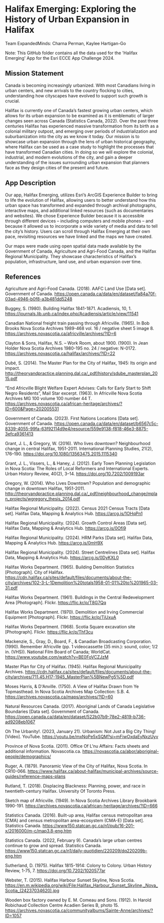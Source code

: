 # Halifax Emerging: Exploring the History of Urban Expansion in Halifax
Team ExpandedMinds: Charna Perman, Kaylee Hartigan-Go

Note: This GitHub folder contains all the data used for the 'Halifax Emerging' App for the Esri ECCE App Challenge 2024.

## Mission Statement
Canada is becoming increasingly urbanized. With most Canadians living in urban centers, and new arrivals to the country flocking to cities, understanding how cityscapes have evolved to support such growth is crucial. 

Halifax is currently one of Canada’s fastest growing urban centers, which allows for its urban expansion to be examined as it is emblematic of larger changes seen across Canada (Statistics Canada, 2022). Over the past three centuries Halifax has experienced massive transformation from its birth as a colonial military outpost, and emerging over periods of industrialization and suburbanization into the city as we know it today. Our mission is to showcase urban expansion through the lens of urban historical geography, where Halifax can be used as a case study to highlight the processes that have transformed Canadian cities. In doing so we will explore the colonial, industrial, and modern evolutions of the city, and gain a deeper understanding of the issues surrounding urban expansion that planners face as they design cities of the present and future. 

## App Description
Our app, Halifax Emerging, utilizes Esri’s ArcGIS Experience Builder to bring to life the evolution of Halifax, allowing users to better understand how this urban space has transformed and expanded through archival photographs, interactive maps, and additional linked resources (such as documentaries and websites). We chose Experience Builder because it is accessible through different devices – including computers and mobile phones – and because it allowed us to incorporate a wide variety of media and data to tell the city’s history. Users can scroll through Halifax Emerging at their own pace, revisiting resources we have linked and the maps we have created.

Our maps were made using open spatial data made available by the Government of Canada, Agriculture and Agri-Food Canada, and the Halifax Regional Municipality. They showcase characteristics of Halifax’s population, infrastructure, land use, and urban expansion over time.

## References
Agriculture and Agri-Food Canada. (2018). AAFC Land Use [Data set]. Government of Canada. https://open.canada.ca/data/en/dataset/fa84a70f-03ad-4946-b0f8-a3b481dd5248 

Buggey, S. (1980). Building Halifax 1841-1871. Acadiensis, 10, 1. https://journals.lib.unb.ca/index.php/Acadiensis/article/view/11541 

Canadian National freight train passing through Africville. (1965). In Bob Brooks Nova Scotia Archives 1989-468 vol. 16 / negative sheet 5 image 8. https://archives.novascotia.ca/africville/archives/?ID=6 

Clayton & Sons, Halifax, N.S. – Work Room, about 1900. (1900). In Jean Holder Nova Scotia Archives 1980-195 no. 24 / negative: N-0172. https://archives.novascotia.ca/halifax/archives/?ID=22 

Dubé, S. (2014). The Master Plan for the City of Halifax, 1945: Its origin and impact. http://theoryandpractice.planning.dal.ca/_pdf/history/sdube_masterplan_2015.pdf 

“End Africville Blight Welfare Expert Advises: Calls for Early Start to Shift Negro Residents”, Mail Star excerpt. (1963). In Africville Nova Scotia Archives MG 100 volume 100 number 44 T. https://archives.novascotia.ca/african-heritage/archives/?ID=600&Page=202005531 

Government of Canada. (2023). First Nations Locations [Data set]. Government of Canada. https://open.canada.ca/data/en/dataset/b6567c5c-8339-4055-99fa-63f92114d9e4/resource/559e9138-f818-46e3-8875-3efca9361413 

Grant, J. L., & Gregory, W. (2016). Who lives downtown? Neighbourhood change in central Halifax, 1951-2011. International Planning Studies, 21(2), 176–190. https://doi.org/10.1080/13563475.2015.1115340 

Grant, J. L., Vissers, L., & Haney, J. (2012). Early Town Planning Legislation in Nova Scotia: The Roles of Local Reformers and International Experts. Urban History Review, 40(2), 3–14. https://doi.org/10.7202/1009193ar 

Gregory, W. (2014). Who Lives Downtown? Population and demographic change in downtown Halifax, 1951-2011. http://theoryandpractice.planning.dal.ca/_pdf/neighbourhood_change/mplan_projects/wgregory_thesis_2014.pdf 

Halifax Regional Municipality. (2022). Census 2021 Census Tracts [Data set]. Halifax Data, Mapping & Analytics Hub. https://arcg.is/1OHqPn1 

Halifax Regional Municipality. (2024). Growth Control Areas [Data set]. Halifax Data, Mapping & Analytics Hub. https://arcg.is/0Ofi9 

Halifax Regional Municipality. (2024). HRM Parks [Data set]. Halifax Data, Mapping & Analytics Hub. https://arcg.is/0mH9X 

Halifax Regional Municipality. (2024). Street Centrelines [Data set]. Halifax Data, Mapping & Analytics Hub. https://arcg.is/0DyKXL0 

Halifax Works Department. (1965). Building Demolition Statistics [Photograph]. City of Halifax. https://cdn.halifax.ca/sites/default/files/documents/about-the-city/archives/102-3-L-1Demolition%20totals1958-01-01%20to%201965-03-31.pdf 

Halifax Works Department. (1961). Buildings in the Central Redevelopment Area [Photograph]. Flickr. https://flic.kr/p/T8G7Qq 

Halifax Works Department. (1970). Demolition and Irving Commercial Equipment [Photograph]. Flickr. https://flic.kr/p/TiUxuA 

Halifax Works Department. (1968). Scotia Square excavation site [Photograph]. Flickr. https://flic.kr/p/Thf3cu 

Mackenzie, S., Gray, D., Board, F., & Canadian Broadcasting Corporation. (1990). Remember Africville (pp. 1 videocassette (35 min.): sound, color; 1/2 in. (VHS)). National Film Board of Canada; WorldCat. https://www.youtube.com/watch?v=BE0FoVCZJzM 

Master Plan for City of Halifax. (1945). Halifax Regional Municipality Archives. https://cdn.halifax.ca/sites/default/files/documents/about-the-city/archives/711.45.H17-1945_MasterPlan%5BNewPg5%5D.pdf 

Moses Harris, & D'Anville. (1750). A View of Halifax Drawn from Ye Topmasthead. In Nova Scotia Archives Map Collection: S.B. 4. https://archives.novascotia.ca/maps/archives/?ID=60 

Natural Resources Canada. (2017). Aboriginal Lands of Canada Legislative Boundaries [Data set]. Government of Canada. https://open.canada.ca/data/en/dataset/522b07b9-78e2-4819-b736-ad9208eb1067 

Oh The Urbanity!. (2023, January 21). Urbanism: Not Just a Big City Thing! [Video]. YouTube. https://youtu.be/mxNoPe5xSQM?si=mFiwOxdaEyNxzUyv   

Province of Nova Scotia. (2011). Office Of L’nu Affairs: Facts sheets and additional information. Novascotia.ca. https://novascotia.ca/abor/aboriginal-people/demographics/ 

Ruger, A. (1879). Panoramic View of the City of Halifax, Nova Scotia. In CR10-066. https://www.halifax.ca/about-halifax/municipal-archives/source-guides/reference-maps-plans 

Rutland, T. (2018). Displacing Blackness: Planning, power, and race in twentieth-century Halifax. University Of Toronto Press. 

Sketch map of Africville. (1949). In Nova Scotia Archives Library Brookbank 1990-191. https://archives.novascotia.ca/african-heritage/archives/?ID=666 

Statistics Canada. (2016). Built-up area, Halifax census metropolitan area (CMA) and census metropolitan area-ecosystem (CMA-E) [Data set]. Statistics Canada. https://www150.statcan.gc.ca/n1/pub/16-201-x/2016000/m-c/map3.8-eng.htm 

Statistics Canada. (2022, February 9). Canada’s large urban centres continue to grow and spread. Statistics Canada. https://www150.statcan.gc.ca/n1/daily-quotidien/220209/dq220209b-eng.htm 

Sutherland, D. (1975). Halifax 1815-1914: Colony to Colony. Urban History Review, 1-75, 7. https://doi.org/10.7202/1020577ar 

Webster, T. (2015). Halifax Harbour Sunset Skyline, Nova Scotia. https://en.m.wikipedia.org/wiki/File:Halifax_Harbour_Sunset_Skyline,_Nova_Scotia_(24237034620).jpg 

Wooden box factory owned by E. M. Comeau and Sons. (1912). In Harold Robichaud Collection Centre Acadien Series B, photo 15. https://archives.novascotia.ca/communityalbums/Sainte-Anne/archives/?ID=1057 
